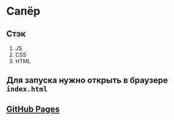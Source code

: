 # Сапёр

## Стэк

1. JS
2. CSS
3. HTML

## Для запуска нужно открыть в браузере `index.html`

## [GitHub Pages](https://vlrtyan.github.io/minesweeper)
